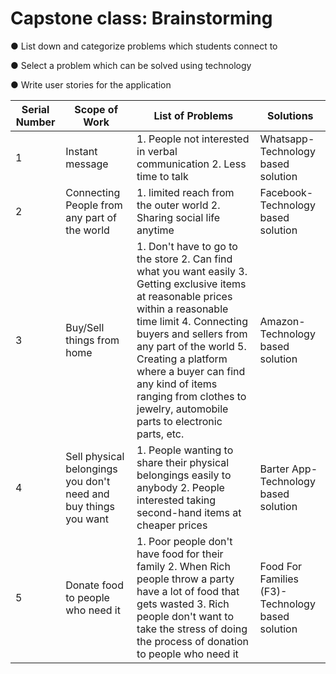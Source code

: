 # Capstone class: Brainstorming

● List down and categorize problems which students connect to 

● Select a problem which can be solved using technology 

● Write user stories for the application

| Serial Number | Scope of Work                                                | List of Problems                                             | Solutions                                         |
| ------------- | ------------------------------------------------------------ | ------------------------------------------------------------ | ------------------------------------------------- |
| 1             | Instant message                                              | 1. People not interested in verbal communication                         2. Less time to talk | Whatsapp-Technology based solution                |
| 2             | Connecting People from any part of the world                 | 1.  limited reach from the outer world            2. Sharing social life anytime | Facebook- Technology based solution               |
| 3             | Buy/Sell things from home                                    | 1. Don't have to go to the store                          2. Can find what you want easily                      3. Getting exclusive items at reasonable prices within a reasonable time limit   4. Connecting buyers and sellers from any part of the world           5. Creating a platform where a buyer can find any kind of items ranging from clothes to jewelry, automobile parts to electronic parts, etc. | Amazon-Technology based solution                  |
| 4             | Sell physical belongings you don't need and buy things you want | 1. People wanting to share their physical belongings easily to anybody                          2. People interested taking second-hand items at cheaper prices | Barter App- Technology based solution             |
| 5             | Donate food to people who need it                            | 1. Poor people don't have food for their family                              2. When Rich people  throw a party have a lot of food that gets wasted 3. Rich people don't want to take the stress of doing the process of donation to people who need it | Food For Families (F3)- Technology based solution |

 